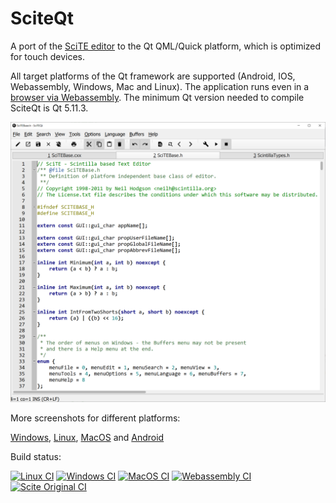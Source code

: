 # SciteQt

A port of the [SciTE editor](https://www.scintilla.org/SciTE.html) to the Qt QML/Quick platform, which is optimized for touch devices.

All target platforms of the Qt framework are supported (Android, IOS, Webassembly, Windows, Mac and Linux). The application runs even in a [browser via Webassembly](http://mneuroth.de/sciteqt.html).
The minimum Qt version needed to compile SciteQt is Qt 5.11.3.

<img src="scite/qt/doc/sciteqt_new_win.png" alt="SciTEQt screenshot" >

More screenshots for different platforms:

[Windows](scite/qt/doc/sciteqt_new_menu_win.png), [Linux](scite/qt/doc/sciteqt_ubuntu.png), [MacOS](scite/qt/doc/sciteqt_macos.png) and [Android](scite/qt/doc/sciteqt_android.png)

Build status: 

[![Linux CI](https://github.com/mneuroth/SciTEQt/workflows/Linux%20CI/badge.svg)](https://github.com/mneuroth/SciTEQt/actions)
[![Windows CI](https://github.com/mneuroth/SciTEQt/workflows/Windows%20CI/badge.svg)](https://github.com/mneuroth/SciTEQt/actions)
[![MacOS CI](https://github.com/mneuroth/SciTEQt/workflows/MacOS%20CI/badge.svg)](https://github.com/mneuroth/SciTEQt/actions)
[![Webassembly CI](https://github.com/mneuroth/SciTEQt/workflows/WASM%20CI/badge.svg)](https://github.com/mneuroth/SciTEQt/actions)
[![Scite Original CI](https://github.com/mneuroth/SciTEQt/workflows/Scite%20Original%20CI/badge.svg)](https://github.com/mneuroth/SciTEQt/actions)
